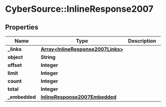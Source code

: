 # CyberSource::InlineResponse2007

## Properties
Name | Type | Description | Notes
------------ | ------------- | ------------- | -------------
**_links** | [**Array&lt;InlineResponse2007Links&gt;**](InlineResponse2007Links.md) |  | [optional] 
**object** | **String** |  | [optional] 
**offset** | **Integer** |  | [optional] 
**limit** | **Integer** |  | [optional] 
**count** | **Integer** |  | [optional] 
**total** | **Integer** |  | [optional] 
**_embedded** | [**InlineResponse2007Embedded**](InlineResponse2007Embedded.md) |  | [optional] 


